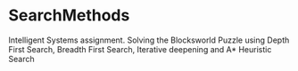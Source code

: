 # SearchMethods

Intelligent Systems assignment. Solving the Blocksworld Puzzle using Depth First Search, Breadth First Search, Iterative deepening and A* Heuristic Search
